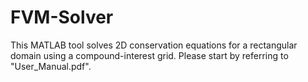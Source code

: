 # FVM-Solver
This MATLAB tool solves 2D conservation equations for a rectangular domain using a compound-interest grid. Please start by referring to "User_Manual.pdf".
